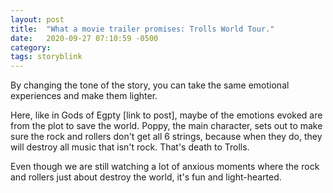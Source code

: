 ```yaml
---
layout: post
title:  "What a movie trailer promises: Trolls World Tour."
date:   2020-09-27 07:10:59 -0500
category: 
tags: storyblink
---
```

By changing the tone of the story, you can take the same emotional experiences and make them lighter.

Here, like in Gods of Egpty [link to post], maybe of the emotions evoked are from the plot to save the world. Poppy, the main character, sets out to make sure the rock and rollers don't get all 6 strings, because when they do, they will destroy all music that isn't rock. That's death to Trolls.

Even though we are still watching a lot of anxious moments where the rock and rollers just about destroy the world, it's fun and light-hearted.